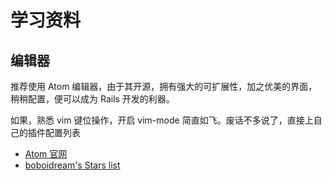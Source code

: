 # 学习资料

## 编辑器
推荐使用 Atom 编辑器，由于其开源，拥有强大的可扩展性，加之优美的界面，稍稍配置，便可以成为 Rails 开发的利器。

如果，熟悉 vim 键位操作，开启 vim-mode 简直如飞。废话不多说了，直接上自己的插件配置列表

- [Atom 官网](https://atom.io/)
- [boboidream's Stars list](https://atom.io/users/boboidream/stars)
